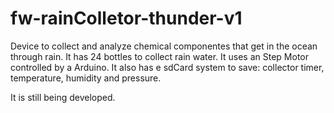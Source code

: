 # fw-rainColletor-thunder-v1
Device to collect and analyze chemical componentes that get in the ocean through rain.
It has 24 bottles to collect rain water. It uses an Step Motor controlled by a Arduino.
It also has e sdCard system to save: collector timer, temperature, humidity and pressure.

It is still being developed.
